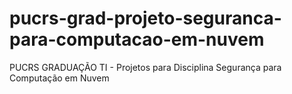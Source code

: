 # pucrs-grad-projeto-seguranca-para-computacao-em-nuvem
PUCRS GRADUAÇÃO TI - Projetos para Disciplina Segurança para Computação em Nuvem
